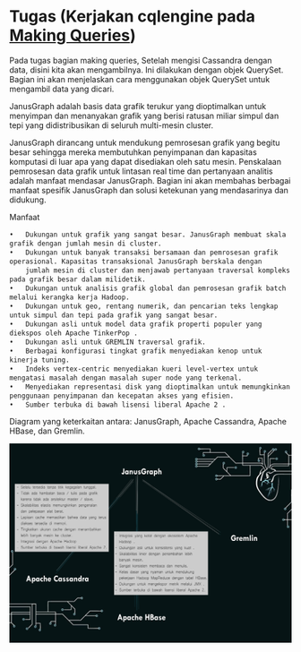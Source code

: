 # Tugas (Kerjakan cqlengine pada [Making Queries](https://docs.datastax.com/en/developer/python-driver/3.21/cqlengine/queryset/))

Pada tugas bagian making queries, Setelah mengisi Cassandra dengan data, disini kita akan mengambilnya. Ini dilakukan dengan objek QuerySet. Bagian ini akan menjelaskan cara menggunakan objek QuerySet untuk mengambil data yang dicari.

JanusGraph adalah basis data grafik terukur yang dioptimalkan untuk menyimpan dan menanyakan grafik yang berisi ratusan miliar simpul dan tepi yang didistribusikan di seluruh multi-mesin cluster.

JanusGraph dirancang untuk mendukung pemrosesan grafik yang begitu besar sehingga mereka membutuhkan penyimpanan dan kapasitas komputasi di luar apa yang dapat disediakan oleh satu mesin. Penskalaan pemrosesan data grafik untuk lintasan real time dan pertanyaan analitis adalah manfaat mendasar JanusGraph. Bagian ini akan membahas berbagai manfaat spesifik JanusGraph dan solusi ketekunan yang mendasarinya dan didukung.

Manfaat

    •	Dukungan untuk grafik yang sangat besar. JanusGraph membuat skala grafik dengan jumlah mesin di cluster. 
    •	Dukungan untuk banyak transaksi bersamaan dan pemrosesan grafik operasional. Kapasitas transaksional JanusGraph berskala dengan 
        jumlah mesin di cluster dan menjawab pertanyaan traversal kompleks pada grafik besar dalam milidetik. 
    •	Dukungan untuk analisis grafik global dan pemrosesan grafik batch melalui kerangka kerja Hadoop. 
    •	Dukungan untuk geo, rentang numerik, dan pencarian teks lengkap untuk simpul dan tepi pada grafik yang sangat besar. 
    •	Dukungan asli untuk model data grafik properti populer yang diekspos oleh Apache TinkerPop . 
    •	Dukungan asli untuk GREMLIN traversal grafik. 
    •	Berbagai konfigurasi tingkat grafik menyediakan kenop untuk kinerja tuning. 
    •	Indeks vertex-centric menyediakan kueri level-vertex untuk mengatasi masalah dengan masalah super node yang terkenal. 
    •	Menyediakan representasi disk yang dioptimalkan untuk memungkinkan penggunaan penyimpanan dan kecepatan akses yang efisien. 
    •	Sumber terbuka di bawah lisensi liberal Apache 2 .

Diagram yang keterkaitan antara: JanusGraph, Apache Cassandra, Apache HBase, dan Gremlin.

![Picture22](Picture22.jpg)
